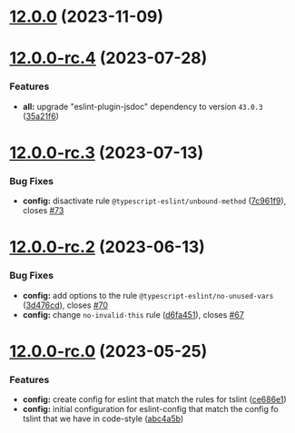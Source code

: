 # [12.0.0](https://github.com/NationalBankBelgium/eslint-config/compare/12.0.0-rc.4...12.0.0) (2023-11-09)



# [12.0.0-rc.4](https://github.com/NationalBankBelgium/eslint-config/compare/12.0.0-rc.3...12.0.0-rc.4) (2023-07-28)


### Features

* **all:** upgrade "eslint-plugin-jsdoc" dependency to version `43.0.3` ([35a21f6](https://github.com/NationalBankBelgium/eslint-config/commit/35a21f68d64b5f94d06c15ad35d86e14fcaed136))



# [12.0.0-rc.3](https://github.com/NationalBankBelgium/eslint-config/compare/12.0.0-rc.2...12.0.0-rc.3) (2023-07-13)


### Bug Fixes

* **config:** disactivate rule `@typescript-eslint/unbound-method` ([7c961f9](https://github.com/NationalBankBelgium/eslint-config/commit/7c961f9d74086da7096c3b4a6eeab81a7e8f1de5)), closes [#73](https://github.com/NationalBankBelgium/eslint-config/issues/73)



# [12.0.0-rc.2](https://github.com/NationalBankBelgium/eslint-config/compare/12.0.0-rc.0...12.0.0-rc.2) (2023-06-13)


### Bug Fixes

* **config:** add options to the rule `@typescript-eslint/no-unused-vars` ([3d476cd](https://github.com/NationalBankBelgium/eslint-config/commit/3d476cd4b392b023610407cd2beed5977b9424c8)), closes [#70](https://github.com/NationalBankBelgium/eslint-config/issues/70)
* **config:** change `no-invalid-this` rule ([d6fa451](https://github.com/NationalBankBelgium/eslint-config/commit/d6fa4510071eb40c0a449af8f4b3c3213e707476)), closes [#67](https://github.com/NationalBankBelgium/eslint-config/issues/67)



# [12.0.0-rc.0](https://github.com/NationalBankBelgium/eslint-config/compare/ce686e12cc068fabe7543fddf5268bcf4282b141...12.0.0-rc.0) (2023-05-25)


### Features

* **config:** create config for eslint that match the rules for tslint ([ce686e1](https://github.com/NationalBankBelgium/eslint-config/commit/ce686e12cc068fabe7543fddf5268bcf4282b141))
* **config:** initial configuration for eslint-config that match the config fo tslint that we have in code-style ([abc4a5b](https://github.com/NationalBankBelgium/eslint-config/commit/abc4a5bfc971196535e4681b731542fbb946330e))



